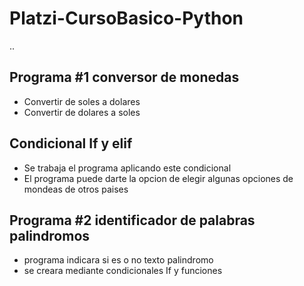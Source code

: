 # Platzi-CursoBasico-Python

..

## Programa #1 conversor de monedas
- Convertir de soles a dolares
- Convertir de dolares a soles

## Condicional If  y elif
- Se trabaja el programa aplicando este condicional
- El programa puede darte la opcion de elegir algunas opciones de mondeas de otros paises

## Programa #2 identificador de palabras palindromos
- programa indicara si es o no texto palindromo
- se creara mediante condicionales If y funciones